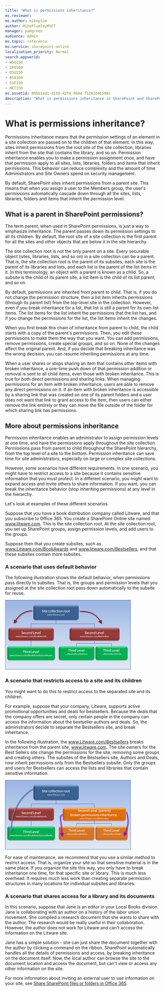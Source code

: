 ```yaml
---
title: "What is permissions inheritance?"
ms.reviewer: 
ms.author: mikeplum
author: MikePlumleyMSFT
manager: pamgreen
audience: Admin
ms.topic: reference
ms.service: sharepoint-online
localization_priority: Normal
search.appverid:
- WSU150
- SPO160
- OSU150
- BSA160
- GSP150
- MET150
ms.assetid: 06bb1ed1-d150-42f4-9600-fb261d4b590c
description: "What is permissions inheritance in SharePoint and SharePoint Online and why do we use it; what is a parent; permissions recommendations that can save time."
---
```


# What is permissions inheritance?

Permissions inheritance means that the permission settings of an element in a site collection are passed on to the children of that element. In this way, sites inherit permissions from the root site of the site collection, libraries inherit from the site that contains the library, and so on. Permission inheritance enables you to make a permission assignment once, and have that permission apply to all sites, lists, libraries, folders and items that inherit permissions. This behavior can reduce complexity and the amount of time Administrators and Site Owners spend on security management.
  
By default, SharePoint sites inherit permissions from a parent site. This means that when you assign a user to the Members group, the user's permissions automatically cascade down through all the sites, lists, libraries, folders and items that inherit the permission level.
  
## What is a parent in SharePoint permissions?
<a name="__toc340139789"> </a>

The term parent, when used in SharePoint permissions, is just a way to emphasize inheritance. The parent passes down its permission settings to all its children. By default, the root site of a site collection is the first parent for all the sites and other objects that are below it in the site hierarchy.
  
The site collection root is not the only parent on a site. Every securable object (sites, libraries, lists, and so on) in a site collection can be a parent. That is, the site collection root is the parent of its subsites, each site is the parent of its libraries and lists, and each list is the parent of the list items in it. In this terminology, an object with a parent is known as a child. So, a subsite is the child of its parent site, a list item is the child of its list parent, and so on. 
  
By default, permissions are inherited from parent to child. That is, if you do not change the permission structure, then a list item inherits permissions (through its parent list) from the top-level site in the collection. However, even if you break inheritance for a list, that list is still a parent for its own list items. The list items for the list inherit the permissions that the list has, and if you change the permissions for the list, the list items inherit the changes.
  
When you first break this chain of inheritance from parent to child, the child starts with a copy of the parent's permissions. Then, you edit these permissions to make them the way that you want. You can add permissions, remove permissions, create special groups, and so on. None of the changes affect the original parent. And, if you decide that breaking inheritance was the wrong decision, you can resume inheriting permissions at any time.

When a user shares or stops sharing an item that contains other items with broken inheritance, a one-time push down of that permission addition or removal is sent to all child items, even those with broken inheritance. This is true for both direct permissions and sharing links. When managing permissions for an item with broken inheritance, users are able to remove any direct permissions on it. If an item with broken inheritance is accessible by a sharing link that was created on one of its parent folders and a user does not want that link to grant access to the item, then users can either remove the link entirely or they can move the file outside of the folder for which sharing link has permissions.
  
## More about permissions inheritance
<a name="__toc340139790"> </a>

Permission inheritance enables an administrator to assign permission levels at one time, and have the permissions apply throughout the site collection. Permissions pass from parent to child throughout the SharePoint hierarchy, from the top level of a site to the bottom. Permission inheritance can save time for site administrators, especially on large or complex site collections.
  
However, some scenarios have different requirements. In one scenario, you might have to restrict access to a site because it contains sensitive information that you must protect. In a different scenario, you might want to expand access and invite others to share information. If you want, you can break the inheritance behavior (stop inheriting permissions) at any level in the hierarchy. 
  
Let's look at examples of these different scenarios.
  
Suppose that you have a book distribution company called Litware, and that you subscribe to Office 365. You create a SharePoint Online site named www.litware.com. This is the site collection root. At the site collection root, you set up SharePoint groups, assign permission levels, and add users to the groups. 
  
Suppose then that you create subsites, such as www.Litware.com/BookAwards and www.litware.com/Bestsellers, and that these subsites contain more subsites. 
  
### A scenario that uses default behavior
<a name="__toc340139791"> </a>

The following illustration shows the default behavior, when permissions pass directly to subsites. That is, the groups and permission levels that you assigned at the site collection root pass down automatically to the subsite for reuse.
  
![Permissions inheritance](media/a7a07c88-b48a-4f0a-87aa-4162cabe4b32.png)
  
### A scenario that restricts access to a site and its children
<a name="__toc340139792"> </a>

You might want to do this to restrict access to the separated site and its children. 
  
For example, suppose that your company, Litware, supports active promotional opportunities and deals for bestsellers. Because the deals that the company offers are secret, only certain people in the company can access the information about the bestseller authors and deals. So, the administrators decide to separate the Bestsellers site, and break inheritance. 
  
In the following illustration, the www.Litware.com/Bestsellers breaks inheritance from the parent site, www.litware.com. The site owners for the Best Sellers site change the permissions for the site, removing some groups and creating others. The subsites of the Bestsellers site, Authors and Deals, now inherit permissions only from the Bestsellers subsite. Only the groups and users for Bestsellers can access the lists and libraries that contain sensitive information. 
  
![Permissions inheritance broken illustration.](media/c24d5911-5972-43ec-8dc6-4acbc3b62317.png)
  
For ease of maintenance, we recommend that you use a similar method to restrict access. That is, organize your site so that sensitive material is in the same place. If you organize the site this way, you only have to break inheritance one time, for that specific site or library. This is much less overhead. It requires much less work than creating separate permission structures in many locations for individual subsites and libraries.
  
### A scenario that shares access for a library and its documents
<a name="__toc340139793"> </a>

In this scenario, suppose that Jane is an editor in your Local Books division. Jane is collaborating with an author on a history of the labor union movement. She compiled a research document that she wants to share with the author. The research would be really useful in their collaboration. However, the author does not work for Litware and can't access the information on the Litware site. 
  
Jane has a simple solution - she can just share the document together with the author by clicking a command on the ribbon. SharePoint automatically handles all the details of permissions and access, by breaking inheritance on the document itself. Now, the local author can browse the site to the document location and access the document, but can't view or access any other information on the site.
  
For more information about inviting an external user to use information on your site, see [Share SharePoint files or folders in Office 365](https://support.office.com/article/1fe37332-0f9a-4719-970e-d2578da4941c).
  

